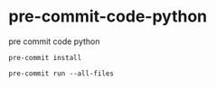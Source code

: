 # pre-commit-code-python
pre commit code python


```
pre-commit install
```

```
pre-commit run --all-files
```
